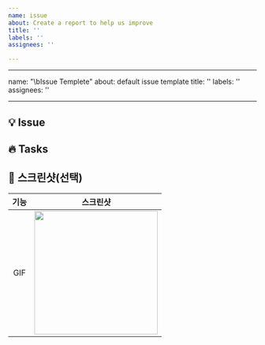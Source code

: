 ```yaml
---
name: issue
about: Create a report to help us improve
title: ''
labels: ''
assignees: ''

---
```


---
name: "\bIssue Templete"
about: default issue template
title: ''
labels: ''
assignees: ''

---

<!-- PR 제목 컨벤션: [이슈 라벨] 작업한 내용 요약 -->

## 💡 Issue
<!-- 이슈에 대해 간단하게 설명해 주세요 -->

## 🔥 Tasks
<!-- 해야 할 작업들을 나열해 주세요 -->

## 🎨 스크린샷(선택)
<!-- img src "이부분에 gif파일 넣어주세요" -->
|기능|스크린샷|
|:--:|:--:|
|GIF|<img src = "" width ="250">|
